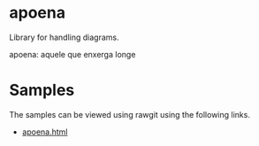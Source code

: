 # apoena
Library for handling diagrams.

apoena: aquele que enxerga longe

# Samples

The samples can be viewed using rawgit using the following links.

* [apoena.html](https://rawgit.com/rodrigosiqueira/apoena/master/samples/apoena.html)
